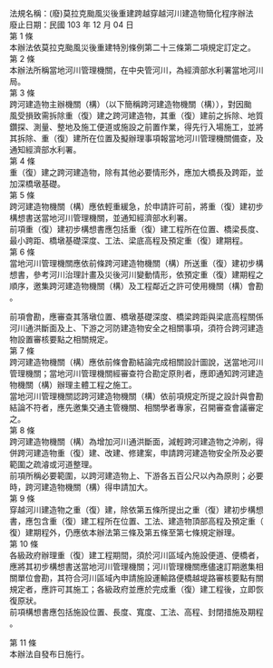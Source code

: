 法規名稱：(廢)莫拉克颱風災後重建跨越穿越河川建造物簡化程序辦法  
廢止日期：民國 103 年 12 月 04 日  
第 1 條  
本辦法依莫拉克颱風災後重建特別條例第二十三條第二項規定訂定之。  
第 2 條  
本辦法所稱當地河川管理機關，在中央管河川，為經濟部水利署當地河川  
局。  
第 3 條  
跨河建造物主辦機關（構）（以下簡稱跨河建造物機關（構）），對因颱  
風受損致需拆除重（復）建之跨河建造物，其重（復）建前之拆除、地質  
鑽探、測量、整地及施工便道或施設之前置作業，得先行入場施工，並將  
其拆除、重（復）建所在位置及擬辦理事項報當地河川管理機關備查，及  
通知經濟部水利署。  
第 4 條  
重（復）建之跨河建造物，除有其他必要情形外，應加大橋長及跨距，並  
加深橋墩基礎。  
第 5 條  
跨河建造物機關（構）應依輕重緩急，於申請許可前，將重（復）建初步  
構想書送當地河川管理機關，並通知經濟部水利署。  
前項重（復）建初步構想書應包括重（復）建工程所在位置、橋梁長度、  
最小跨距、橋墩基礎深度、工法、梁底高程及預定重（復）建期程。  
第 6 條  
當地河川管理機關應依前條跨河建造物機關（構）所送重（復）建初步構  
想書，參考河川治理計畫及災後河川變動情形，依預定重（復）建期程之  
順序，邀集跨河建造物機關（構）及工程鄰近之許可使用機關（構）會勘  
。  


前項會勘，應審查其落墩位置、橋墩基礎深度、橋梁跨距與梁底高程關係  
河川通洪斷面及上、下游之河防建造物安全之相關事項，須符合跨河建造  
物設置審核要點之相關規定。  
第 7 條  
跨河建造物機關（構）應依前條會勘結論完成相關設計圖說，送當地河川  
管理機關；當地河川管理機關經審查符合勘定原則者，應即通知跨河建造  
物機關（構）辦理主體工程之施工。  
當地河川管理機關認跨河建造物機關（構）依前項規定所提之設計與會勘  
結論不符者，應先邀集交通主管機關、相關學者專家，召開審查會議審定  
之。  
第 8 條  
跨河建造物機關（構）為增加河川通洪斷面，減輕跨河建造物之沖刷，得  
併跨河建造物重（復）建、改建、修建案，申請跨河建造物安全所及必要  
範圍之疏濬或河道整理。  
前項所稱必要範圍，以跨河建造物上、下游各五百公尺以內為原則；必要  
時，跨河建造物機關（構）得申請加大。  
第 9 條  
穿越河川建造物之重（復）建，除依第五條所提出之重（復）建初步構想  
書，應包含重（復）建工程所在位置、工法、建造物頂部高程及預定重（  
復）建期程外，仍應依本辦法第三條及第五條至第七條規定辦理。  
第 10 條  
各級政府辦理重（復）建工程期間，須於河川區域內施設便道、便橋者，  
應將其初步構想書送當地河川管理機關；河川管理機關應儘速訂期邀集相  
關單位會勘，其符合河川區域內申請施設運輸路便橋越堤路審核要點有關  
規定者，應許可其施工；各級政府並應於完成重（復）建工程後，立即恢  
復原狀。  
前項構想書應包括施設位置、長度、寬度、工法、高程、封閉措施及期程  
。  


第 11 條  
本辦法自發布日施行。  


